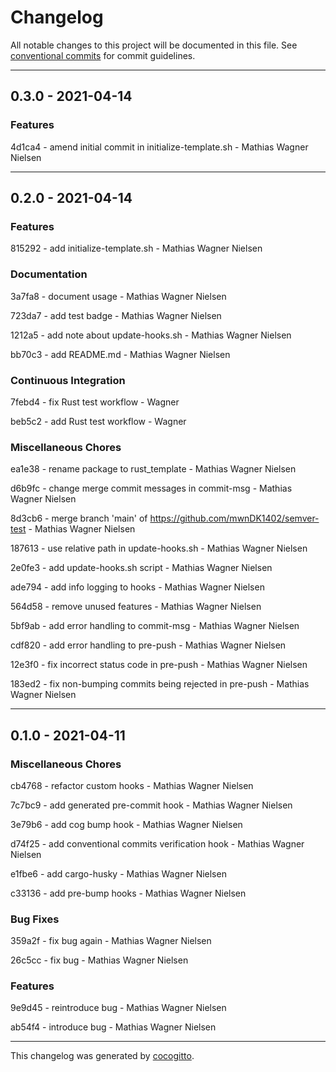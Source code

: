 # Changelog
All notable changes to this project will be documented in this file. See [conventional commits](https://www.conventionalcommits.org/) for commit guidelines.

- - -
## 0.3.0 - 2021-04-14


### Features

4d1ca4 - amend initial commit in initialize-template.sh - Mathias Wagner Nielsen


- - -
## 0.2.0 - 2021-04-14


### Features

815292 - add initialize-template.sh - Mathias Wagner Nielsen


### Documentation

3a7fa8 - document usage - Mathias Wagner Nielsen

723da7 - add test badge - Mathias Wagner Nielsen

1212a5 - add note about update-hooks.sh - Mathias Wagner Nielsen

bb70c3 - add README.md - Mathias Wagner Nielsen


### Continuous Integration

7febd4 - fix Rust test workflow - Wagner

beb5c2 - add Rust test workflow - Wagner


### Miscellaneous Chores

ea1e38 - rename package to rust_template - Mathias Wagner Nielsen

d6b9fc - change merge commit messages in commit-msg - Mathias Wagner Nielsen

8d3cb6 - merge branch 'main' of https://github.com/mwnDK1402/semver-test - Mathias Wagner Nielsen

187613 - use relative path in update-hooks.sh - Mathias Wagner Nielsen

2e0fe3 - add update-hooks.sh script - Mathias Wagner Nielsen

ade794 - add info logging to hooks - Mathias Wagner Nielsen

564d58 - remove unused features - Mathias Wagner Nielsen

5bf9ab - add error handling to commit-msg - Mathias Wagner Nielsen

cdf820 - add error handling to pre-push - Mathias Wagner Nielsen

12e3f0 - fix incorrect status code in pre-push - Mathias Wagner Nielsen

183ed2 - fix non-bumping commits being rejected in pre-push - Mathias Wagner Nielsen


- - -
## 0.1.0 - 2021-04-11


### Miscellaneous Chores

cb4768 - refactor custom hooks - Mathias Wagner Nielsen

7c7bc9 - add generated pre-commit hook - Mathias Wagner Nielsen

3e79b6 - add cog bump hook - Mathias Wagner Nielsen

d74f25 - add conventional commits verification hook - Mathias Wagner Nielsen

e1fbe6 - add cargo-husky - Mathias Wagner Nielsen

c33136 - add pre-bump hooks - Mathias Wagner Nielsen


### Bug Fixes

359a2f - fix bug again - Mathias Wagner Nielsen

26c5cc - fix bug - Mathias Wagner Nielsen


### Features

9e9d45 - reintroduce bug - Mathias Wagner Nielsen

ab54f4 - introduce bug - Mathias Wagner Nielsen


- - -

This changelog was generated by [cocogitto](https://github.com/oknozor/cocogitto).